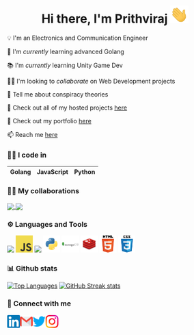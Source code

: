 <div id="intro">
    
<h1 align="center">Hi there, I'm Prithviraj <img height="40" src="assets/hi.gif"></h1>

</div>

<div id="about">

💡 I'm an Electronics and Communication Engineer

🌱 I'm _currently_ learning advanced Golang

📚 I'm _currently_ learning Unity Game Dev

👨‍🔧 I'm looking to _collaborate_ on Web Development projects

👻 Tell me about conspiracy theories

<!-- 💬 Ask me about the MCU -->

🚀 Check out all of my hosted projects [here](https://prtvi.github.io/allprojects.html)

📃 Check out my portfolio [here](https://prtvi.github.io/portfolio/)

📫 Reach me [here](#connect)

</div>

<div id="codein">
    
<h3>👨‍💻 I code in</h3>

| Golang | JavaScript | Python |
| :----: | :--------: | :----: |

</div>

<div id="projects">

<h3>🧑‍🏫 My collaborations</h3>

<a href="https://github.com/prtvi/automation-using-hand-gestures">
  <img align="center" src="https://github-readme-stats.vercel.app/api/pin/?username=prtvi&repo=automation-using-hand-gestures" />
</a>
<a href="https://github.com/gokulBalaG/Smart-Agricare">
  <img align="center" src="https://github-readme-stats.vercel.app/api/pin/?username=gokulBalaG&repo=Smart-Agricare" />
</a>

</div>

<div id="tech">
    
<h3>⚙ Languages and Tools</h3>

<code><img height="40" src="https://www.vectorlogo.zone/logos/golang/golang-icon.svg"></code>
<code><img height="40" src="https://raw.githubusercontent.com/github/explore/80688e429a7d4ef2fca1e82350fe8e3517d3494d/topics/javascript/javascript.png"></code>
<code><img height="40" src="https://www.vectorlogo.zone/logos/nodejs/nodejs-icon.svg"></code>
<code><img height="40" src="https://raw.githubusercontent.com/github/explore/80688e429a7d4ef2fca1e82350fe8e3517d3494d/topics/python/python.png"></code>
<code><img height="40" src="https://raw.githubusercontent.com/github/explore/80688e429a7d4ef2fca1e82350fe8e3517d3494d/topics/mongodb/mongodb.png"></code>
<code><img height="40" src="https://raw.githubusercontent.com/github/explore/80688e429a7d4ef2fca1e82350fe8e3517d3494d/topics/redis/redis.png"></code>
<code><img height="40" src="https://raw.githubusercontent.com/github/explore/80688e429a7d4ef2fca1e82350fe8e3517d3494d/topics/html/html.png"></code>
<code><img height="40" src="https://raw.githubusercontent.com/github/explore/5c058a388828bb5fde0bcafd4bc867b5bb3f26f3/topics/css/css.png"></code>

<!-- <code><img height="40" src="https://www.vectorlogo.zone/logos/git-scm/git-scm-icon.svg"></code> -->
<!-- <code><img height="40" src="https://raw.githubusercontent.com/devicons/devicon/master/icons/linux/linux-original.svg"></code> -->
<!-- <code><img height="40" src="https://raw.githubusercontent.com/github/explore/80688e429a7d4ef2fca1e82350fe8e3517d3494d/topics/cpp/cpp.png"></code> -->
<!-- <code><img height="40" src="https://raw.githubusercontent.com/github/explore/5c058a388828bb5fde0bcafd4bc867b5bb3f26f3/topics/tensorflow/tensorflow.png"></code> -->
<!-- <code><img height="40" src="https://raw.githubusercontent.com/github/explore/80688e429a7d4ef2fca1e82350fe8e3517d3494d/topics/scikit-learn/scikit-learn.png"></code> -->
<!-- <code><img height="40" src="https://raw.githubusercontent.com/github/explore/80688e429a7d4ef2fca1e82350fe8e3517d3494d/topics/opencv/opencv.png"></code> -->
<!-- <code><img height="40" src="https://raw.githubusercontent.com/github/explore/80688e429a7d4ef2fca1e82350fe8e3517d3494d/topics/sql/sql.png"></code> -->
<!-- <code><img height="40" src="https://raw.githubusercontent.com/github/explore/80688e429a7d4ef2fca1e82350fe8e3517d3494d/topics/docker/docker.png"></code> -->

</div>

<div id="stats">

<h3>📊 Github stats</h3>

<!-- [![Prithviraj's GitHub stats](https://github-readme-stats.vercel.app/api?username=prtvi&hide=contribs&show_icons=true&count_private=true)](https://github.com/prtvi) -->

[![Top Languages](https://github-readme-stats.vercel.app/api/top-langs/?username=prtvi&exclude_repo=prtvi.github.io,portfolio,learn-git,arc,courses,fyp-progress&hide=jupyter%20notebook&langs_count=5&layout=compact)](https://github.com/prtvi)
[![GitHub Streak stats](https://github-readme-streak-stats.herokuapp.com?user=prtvi)](https://github.com/prtvi)

</div>

<div id="connect">

<h3>🔗 Connect with me</h3>

<a href="https://www.linkedin.com/in/prithviraj-vernekar-5830161b2/">
  <img align="left" alt="Prithviraj Vernekar | Linkedin" height="30" src="assets/linkedin.svg" />
</a>
<a href="mailto:prithvippv25@gmail.com">
  <img align="left" alt="Prithviraj Vernekar | Gmail" height="30" src="assets/gmail.svg" />
</a>
<a href="https://twitter.com/prtviv?lang=en">
  <img align="left" alt="Prithviraj Vernekar | Twitter" height="30" src="assets/twitter.svg" />
</a>
<a href="https://instagram.com/prtviv">
  <img align="left" alt="prtviv | Instagram" height="30" src="assets/instagram.svg" />
</a>

</div>
